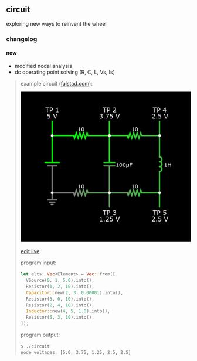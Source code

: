 ## circuit
exploring new ways to reinvent the wheel

### changelog
#### now
- modified nodal analysis
- dc operating point solving (R, C, L, Vs, Is)

> example circuit ([falstad.com](https://falstad.com/circuit/circuitjs.html)):
> 
> ![falstad circuit example](/res/circuit-ex1.png)
> 
> [edit live](https://falstad.com/circuit/circuitjs.html?ctz=CQAgjCAMB0l3BWcMBMcUHYMGZIA4UA2ATmIxABYIkFIQEBTAWjDACgA3cFPETFbrzAUKUMRTpI606AjYAnQeBF8EhZaLphIbAMar1w0SjV8MAzbDgQU0CqQePiJSISlWIOxWB5mBJ9X4xbQUDDRBsQiEVLR0AGwio8MjeIK0oaB9aeBzIVlIoUIC-RNTzYJ0AcyUgn1S8Xmk2FKUjJWdwMQAVAAUAHQBndhbituKOzxBewZRmpJa2lonu-oGKOd4R8pbsNE66aYG5EdMg4t30g9XsNiA)
>
> program input:
> ```rs
> let elts: Vec<Element> = Vec::from([
>   VSource(0, 1, 5.0).into(),
>   Resistor(1, 2, 10).into(),
>   Capacitor::new(2, 3, 0.00001).into(),
>   Resistor(3, 0, 10).into(),
>   Resistor(2, 4, 10).into(),
>   Inductor::new(4, 5, 1.0).into(),
>   Resistor(5, 3, 10).into(),
> ]);
> ```
> program output:
> ```bash
> $ ./circuit
> node voltages: [5.0, 3.75, 1.25, 2.5, 2.5]
> ```
